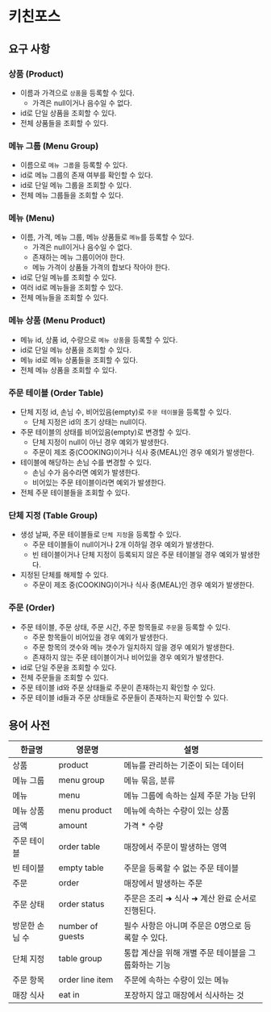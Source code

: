 # 키친포스

## 요구 사항
### 상품 (Product)
- 이름과 가격으로 `상품`을 등록할 수 있다.
  - 가격은 null이거나 음수일 수 없다.
- id로 단일 상품을 조회할 수 있다.
- 전체 상품들을 조회할 수 있다.

### 메뉴 그룹 (Menu Group)
- 이름으로 `메뉴 그룹`을 등록할 수 있다.
- id로 메뉴 그룹의 존재 여부를 확인할 수 있다.
- id로 단일 메뉴 그룹을 조회할 수 있다.
- 전체 메뉴 그룹들을 조회할 수 있다.

### 메뉴 (Menu)
- 이름, 가격, 메뉴 그룹, 메뉴 상품들로 `메뉴`를 등록할 수 있다.
  - 가격은 null이거나 음수일 수 없다.
  - 존재하는 메뉴 그룹이어야 한다.
  - 메뉴 가격이 상품들 가격의 합보다 작아야 한다.
- id로 단일 메뉴를 조회할 수 있다.
- 여러 id로 메뉴들을 조회할 수 있다.
- 전체 메뉴들을 조회할 수 있다.

### 메뉴 상품 (Menu Product)
- 메뉴 id, 상품 id, 수량으로 `메뉴 상품`을 등록할 수 있다.
- id로 단일 메뉴 상품을 조회할 수 있다.
- 메뉴 id로 메뉴 상품들을 조회할 수 있다.
- 전체 메뉴 상품을 조회할 수 있다.

### 주문 테이블 (Order Table)
- 단체 지정 id, 손님 수, 비어있음(empty)로 `주문 테이블`을 등록할 수 있다.
  - 단체 지정은 id의 초기 상태는 null이다.
- 주문 테이블의 상태를 비어있음(empty)로 변경할 수 있다.
  - 단체 지정이 null이 아닌 경우 예외가 발생한다.
  - 주문이 제조 중(COOKING)이거나 식사 중(MEAL)인 경우 예외가 발생한다.
- 테이블에 해당하는 손님 수를 변경할 수 있다.
  - 손님 수가 음수라면 예외가 발생한다.
  - 비어있는 주문 테이블이라면 예외가 발생한다.
- 전체 주문 테이블들을 조회할 수 있다.

### 단체 지정 (Table Group)
- 생성 날짜, 주문 테이블들로 `단체 지정`을 등록할 수 있다.
  - 주문 테이블들이 null이거나 2개 이하일 경우 예외가 발생한다.
  - 빈 테이블이거나 단체 지정이 등록되지 않은 주문 테이블일 경우 예외가 발생한다.
- 지정된 단체를 해제할 수 있다.
  - 주문이 제조 중(COOKING)이거나 식사 중(MEAL)인 경우 예외가 발생한다.


### 주문 (Order)
- 주문 테이블, 주문 상태, 주문 시간, 주문 항목들로 `주문`을 등록할 수 있다.
  - 주문 항목들이 비어있을 경우 예외가 발생한다.
  - 주문 항목의 갯수와 메뉴 갯수가 일치하지 않을 경우 예외가 발생한다.
  - 존재하지 않는 주문 테이블이거나 비어있을 경우 예외가 발생한다.
- id로 단일 주문을 조회할 수 있다.
- 전체 주문들을 조회할 수 있다.
- 주문 테이블 id와 주문 상태들로 주문이 존재하는지 확인할 수 있다.
- 주문 테이블 id들과 주문 상태들로 주문들이 존재하는지 확인할 수 있다.


## 용어 사전

| 한글명 | 영문명 | 설명 |
| --- | --- | --- |
| 상품 | product | 메뉴를 관리하는 기준이 되는 데이터 |
| 메뉴 그룹 | menu group | 메뉴 묶음, 분류 |
| 메뉴 | menu | 메뉴 그룹에 속하는 실제 주문 가능 단위 |
| 메뉴 상품 | menu product | 메뉴에 속하는 수량이 있는 상품 |
| 금액 | amount | 가격 * 수량 |
| 주문 테이블 | order table | 매장에서 주문이 발생하는 영역 |
| 빈 테이블 | empty table | 주문을 등록할 수 없는 주문 테이블 |
| 주문 | order | 매장에서 발생하는 주문 |
| 주문 상태 | order status | 주문은 조리 ➜ 식사 ➜ 계산 완료 순서로 진행된다. |
| 방문한 손님 수 | number of guests | 필수 사항은 아니며 주문은 0명으로 등록할 수 있다. |
| 단체 지정 | table group | 통합 계산을 위해 개별 주문 테이블을 그룹화하는 기능 |
| 주문 항목 | order line item | 주문에 속하는 수량이 있는 메뉴 |
| 매장 식사 | eat in | 포장하지 않고 매장에서 식사하는 것 |
